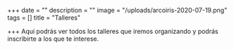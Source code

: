 +++
date = ""
description = ""
image = "/uploads/arcoiris-2020-07-19.png"
tags = []
title = "Talleres"

+++
Aquí podrás ver todos los talleres que iremos organizando y podrás inscribirte a los que te interese.